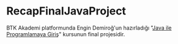 # RecapFinalJavaProject
 BTK Akademi platformunda Engin Demiroğ'un hazırladığı "[Java ile Programlamaya Giriş](https://www.btkakademi.gov.tr/portal/course/java-ile-programlamaya-giris-9617#!/about)" kursunun final projesidir.
